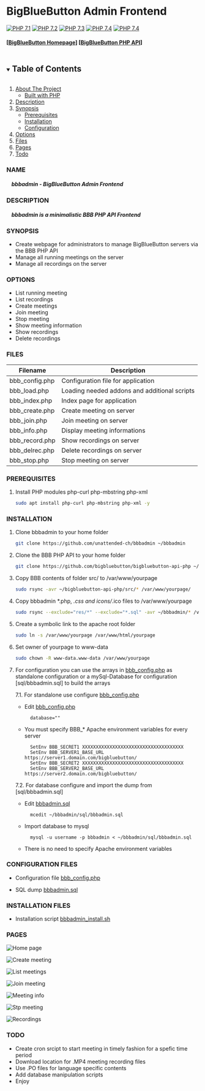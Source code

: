 # BigBlueButton Admin Frontend

[![PHP 7.1](https://img.shields.io/badge/php-7.1-f33.svg?style=flat-square)](https://php.net/)
[![PHP 7.2](https://img.shields.io/badge/php-7.2-f33.svg?style=flat-square)](https://php.net/)
[![PHP 7.3](https://img.shields.io/badge/php-7.3-f93.svg?style=flat-square)](https://php.net/)
[![PHP 7.4](https://img.shields.io/badge/php-7.4-9c9.svg?style=flat-square)](https://php.net/)
[![PHP 7.4](https://img.shields.io/badge/php-8.0-9c9.svg?style=flat-square)](https://php.net/)
#### [[BigBlueButton Homepage][bbb]] [[BigBlueButton PHP API][bbbapi]]


<!-- TABLE OF CONTENTS -->
<details open="open">
  <summary><h2 style="display: inline-block">Table of Contents</h2></summary>
  <ol>
    <li>
      <a href="#about">About The Project</a>
      <ul>
        <li><a href="#php">Built with PHP</a></li>
      </ul>
    </li>
    <li>
      <a href="#description">Description</a>
    </li>
    <li>
      <a href="#Synopsis">Synopsis</a>
      <ul>
        <li><a href="#prerequisites">Prerequisites</a></li>
        <li><a href="#installation">Installation</a></li>
        <li><a href="#configuration">Configuration</a></li>
      </ul>
    </li>
    <li><a href="#options">Options</a></li>
    <li><a href="#files">Files</a></li>
    <li><a href="#pages">Pages</a></li>
    <li><a href="#todo">Todo</a></li>
  </ol>
</details>


### NAME

##### &nbsp;&nbsp;&nbsp;&nbsp;bbbadmin - BigBlueButton Admin Frontend

### DESCRIPTION

##### &nbsp;&nbsp;&nbsp;&nbsp;bbbadmin is a minimalistic BBB PHP API Frontend

### SYNOPSIS

   * 	Create webpage for administrators to manage BigBlueButton servers via the BBB PHP API
   * 	Manage all running meetings on the server
   * 	Manage all recordings on the server

### OPTIONS

   * List running meeting
   * List recordings
   * Create meetings
   * Join meeting
   * Stop meeting
   * Show meeting information
   * Show recordings
   * Delete recordings

### FILES

   Filename|Description
   --------|-----------
   bbb_config.php|Configuration file for application
   bbb_load.php|Loading needed addons and additional scripts
   bbb_index.php|Index page for application
   bbb_create.php|Create meeting on server
   bbb_join.php|Join meeting on server
   bbb_info.php|Display meeting informations
   bbb_record.php|Show recordings on server
   bbb_delrec.php|Delete recordings on server
   bbb_stop.php|Stop meeting on server

### PREREQUISITES

1. Install PHP modules php-curl php-mbstring php-xml
   ```sh
   sudo apt install php-curl php-mbstring php-xml -y
   ```

### INSTALLATION

1. Clone bbbadmin to your home folder
   ```sh
   git clone https://github.com/unattended-ch/bbbadmin ~/bbbadmin
   ```
2. Clone the BBB PHP API to your home folder
   ```sh
   git clone https://github.com/bigbluebutton/bigbluebutton-api-php ~/bigbluebutton-api-php
   ```
3. Copy BBB contents of folder src/ to /var/www/yourpage
   ```sh
   sudo rsync -avr ~/bigbluebutton-api-php/src/* /var/www/yourpage/
   ```
4. Copy bbbadmin *.php, *.css and icons/*.ico files to /var/www/yourpage
   ```sh
   sudo rsync --exclude="res/*" --exclude="*.sql" -avr ~/bbbadmin/* /var/www/yourpage/
   ```
5. Create a symbolic link to the apache root folder
   ```sh
   sudo ln -s /var/www/yourpage /var/www/html/yourpage
   ```
6. Set owner of yourpage to www-data
   ```sh
   sudo chown -R www-data.www-data /var/www/yourpage
   ```
7. For configuration you can use the arrays in [bbb_config.php] as standalone configuration
   or a mySql-Database for configuration [sql/bbbadmin.sql] to build the arrays

   7.1. For standalone use configure [bbb_config.php]
   - Edit [bbb_config.php]
     ```
       database=""
     ```
   - You must specify BBB_* Apache environment variables for every server
     ```
       SetEnv BBB_SECRET1 XXXXXXXXXXXXXXXXXXXXXXXXXXXXXXXXXXXXX
       SetEnv BBB_SERVER1_BASE_URL https://server1.domain.com/bigbluebutton/
       SetEnv BBB_SECRET2 XXXXXXXXXXXXXXXXXXXXXXXXXXXXXXXXXXXXX
       SetEnv BBB_SERVER2_BASE_URL https://server2.domain.com/bigbluebutton/
     ```
   7.2. For database configure and import the dump from [sql/bbbadmin.sql]
   - Edit [bbbadmin.sql]
     ```
       mcedit ~/bbbadmin/sql/bbbadmin.sql
     ```
   - Import database to mysql
     ```
       mysql -u username -p bbbadmin < ~/bbbadmin/sql/bbbadmin.sql
     ```
   - There is no need to specify Apache environment variables


### CONFIGURATION FILES

- Configuration file [bbb_config.php]

- SQL dump [bbbadmin.sql]

### INSTALLATION FILES

- Installation script [bbbadmin_install.sh]

### PAGES

   ![Home page](res/bbb_index.png)

   ![Create meeting](res/bbb_create.png)

   ![List meetings](res/bbb_meetings.png)

   ![Join meeting](res/bbb_join.png)

   ![Meeting info](res/bbb_info.png)

   ![Stp meeting](res/bbb_stop.png)

   ![Recordings](res/bbb_record.png)

### TODO

   * Create cron srcipt to start meeting in timely fashion for a spefic time period
   * Download location for .MP4 meeting recording files
   * Use .PO files for language specific contents
   * Add database manipulation scripts
   * Enjoy

[bbbadmin_install.sh]: res/bbbadmin_install.sh
[bbbadmin.sql]: sql/bbbadmin.sql
[bbb_config.php]: bbb_config.php
[bbb]: https://bigbluebutton.org/
[bbbapi]: https://github.com/bigbluebutton/bigbluebutton-api-php